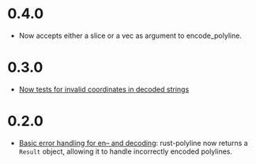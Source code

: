 # 0.4.0

* Now accepts either a slice or a vec as argument to encode_polyline.

# 0.3.0

* [Now tests for invalid coordinates in decoded strings](https://github.com/georust/rust-polyline/pull/4)

# 0.2.0

* [Basic error handling for en– and decoding](https://github.com/tmcw/rust-polyline/pull/3): rust-polyline
  now returns a `Result` object, allowing it to handle incorrectly
  encoded polylines.
